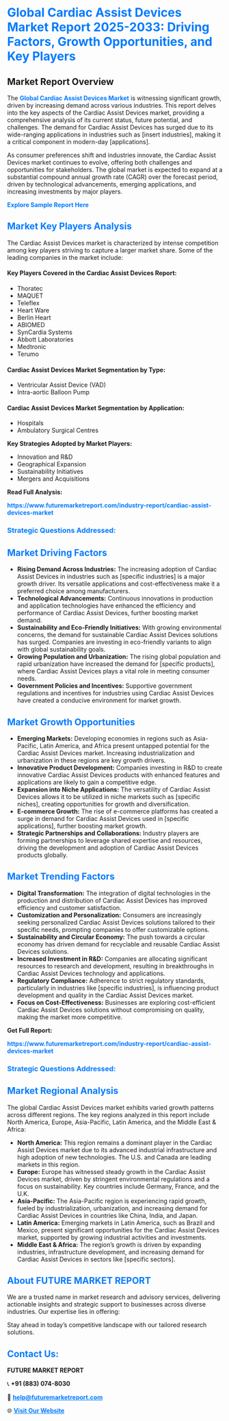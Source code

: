 <h1 style="color: #007BFF;">Global Cardiac Assist Devices Market Report 2025-2033: Driving Factors, Growth Opportunities, and Key Players</h1>

<section id="overview">
<h2>Market Report Overview</h2>
<p>The <a href="https://www.futuremarketreport.com/industry-report/cardiac-assist-devices-market" style="color: #007BFF; text-decoration: none;"><strong>Global Cardiac Assist Devices Market</strong></a> is witnessing significant growth, driven by increasing demand across various industries. This report delves into the key aspects of the Cardiac Assist Devices market, providing a comprehensive analysis of its current status, future potential, and challenges. The demand for Cardiac Assist Devices has surged due to its wide-ranging applications in industries such as [insert industries], making it a critical component in modern-day [applications].</p>
<p>As consumer preferences shift and industries innovate, the Cardiac Assist Devices market continues to evolve, offering both challenges and opportunities for stakeholders. The global market is expected to expand at a substantial compound annual growth rate (CAGR) over the forecast period, driven by technological advancements, emerging applications, and increasing investments by major players.</p>
</section>

<section id="overview">
<p><a href="https://www.futuremarketreport.com/request-sample/reportId=54281" style="color: #007BFF; text-decoration: none;"><strong>Explore Sample Report Here</strong></a></p>
</section>

<section id="key-players">
<h2 style="color: #007BFF;">Market Key Players Analysis</h2>
<p>The Cardiac Assist Devices market is characterized by intense competition among key players striving to capture a larger market share. Some of the leading companies in the market include:</p>
<h4>Key Players Covered in the Cardiac Assist Devices Report:</h4>
<ul><li>Thoratec</li><li>MAQUET</li><li>Teleflex</li><li>Heart Ware</li><li>Berlin Heart</li><li>ABIOMED</li><li>SynCardia Systems</li><li>Abbott Laboratories</li><li>Medtronic</li><li>Terumo</li></ul>
<h4>Cardiac Assist Devices Market Segmentation by Type:</h4>
<ul><li>Ventricular Assist Device (VAD)</li><li>Intra-aortic Balloon Pump</li></ul>

<h4>Cardiac Assist Devices Market Segmentation by Application:</h4>
<ul><li>Hospitals</li><li>Ambulatory Surgical Centres</li></ul>
<p><strong>Key Strategies Adopted by Market Players:</strong></p>
<ul>
<li>Innovation and R&D</li>
<li>Geographical Expansion</li>
<li>Sustainability Initiatives</li>
<li>Mergers and Acquisitions</li>
</ul>
</section>

<section>
<p><strong>Read Full Analysis: </strong></p><a href="https://www.futuremarketreport.com/industry-report/cardiac-assist-devices-market" style="color: #007BFF; text-decoration: none;"><strong>https://www.futuremarketreport.com/industry-report/cardiac-assist-devices-market</strong></a>
<h3 style="color: #007BFF;">Strategic Questions Addressed:</h3>
</section>

<section id="driving-factors">
<h2 style="color: #007BFF;">Market Driving Factors</h2>
<ul>
<li><strong>Rising Demand Across Industries:</strong> The increasing adoption of Cardiac Assist Devices in industries such as [specific industries] is a major growth driver. Its versatile applications and cost-effectiveness make it a preferred choice among manufacturers.</li>
<li><strong>Technological Advancements:</strong> Continuous innovations in production and application technologies have enhanced the efficiency and performance of Cardiac Assist Devices, further boosting market demand.</li>
<li><strong>Sustainability and Eco-Friendly Initiatives:</strong> With growing environmental concerns, the demand for sustainable Cardiac Assist Devices solutions has surged. Companies are investing in eco-friendly variants to align with global sustainability goals.</li>
<li><strong>Growing Population and Urbanization:</strong> The rising global population and rapid urbanization have increased the demand for [specific products], where Cardiac Assist Devices plays a vital role in meeting consumer needs.</li>
<li><strong>Government Policies and Incentives:</strong> Supportive government regulations and incentives for industries using Cardiac Assist Devices have created a conducive environment for market growth.</li>
</ul>
</section>

<section id="growth-opportunities">
<h2 style="color: #007BFF;">Market Growth Opportunities</h2>
<ul>
<li><strong>Emerging Markets:</strong> Developing economies in regions such as Asia-Pacific, Latin America, and Africa present untapped potential for the Cardiac Assist Devices market. Increasing industrialization and urbanization in these regions are key growth drivers.</li>
<li><strong>Innovative Product Development:</strong> Companies investing in R&D to create innovative Cardiac Assist Devices products with enhanced features and applications are likely to gain a competitive edge.</li>
<li><strong>Expansion into Niche Applications:</strong> The versatility of Cardiac Assist Devices allows it to be utilized in niche markets such as [specific niches], creating opportunities for growth and diversification.</li>
<li><strong>E-commerce Growth:</strong> The rise of e-commerce platforms has created a surge in demand for Cardiac Assist Devices used in [specific applications], further boosting market growth.</li>
<li><strong>Strategic Partnerships and Collaborations:</strong> Industry players are forming partnerships to leverage shared expertise and resources, driving the development and adoption of Cardiac Assist Devices products globally.</li>
</ul>
</section>

<section id="trending-factors">
<h2 style="color: #007BFF;">Market Trending Factors</h2>
<ul>
<li><strong>Digital Transformation:</strong> The integration of digital technologies in the production and distribution of Cardiac Assist Devices has improved efficiency and customer satisfaction.</li>
<li><strong>Customization and Personalization:</strong> Consumers are increasingly seeking personalized Cardiac Assist Devices solutions tailored to their specific needs, prompting companies to offer customizable options.</li>
<li><strong>Sustainability and Circular Economy:</strong> The push towards a circular economy has driven demand for recyclable and reusable Cardiac Assist Devices solutions.</li>
<li><strong>Increased Investment in R&D:</strong> Companies are allocating significant resources to research and development, resulting in breakthroughs in Cardiac Assist Devices technology and applications.</li>
<li><strong>Regulatory Compliance:</strong> Adherence to strict regulatory standards, particularly in industries like [specific industries], is influencing product development and quality in the Cardiac Assist Devices market.</li>
<li><strong>Focus on Cost-Effectiveness:</strong> Businesses are exploring cost-efficient Cardiac Assist Devices solutions without compromising on quality, making the market more competitive.</li>
</ul>
</section>

<section>
<p><strong>Get Full Report: </strong></p><a href="https://www.futuremarketreport.com/industry-report/cardiac-assist-devices-market" style="color: #007BFF; text-decoration: none;"><strong>https://www.futuremarketreport.com/industry-report/cardiac-assist-devices-market</strong></a>
<h3 style="color: #007BFF;">Strategic Questions Addressed:</h3>
</section>


<section id="regional-analysis">
<h2 style="color: #007BFF;">Market Regional Analysis</h2>
<p>The global Cardiac Assist Devices market exhibits varied growth patterns across different regions. The key regions analyzed in this report include North America, Europe, Asia-Pacific, Latin America, and the Middle East & Africa:</p>
<ul>
<li><strong>North America:</strong> This region remains a dominant player in the Cardiac Assist Devices market due to its advanced industrial infrastructure and high adoption of new technologies. The U.S. and Canada are leading markets in this region.</li>
<li><strong>Europe:</strong> Europe has witnessed steady growth in the Cardiac Assist Devices market, driven by stringent environmental regulations and a focus on sustainability. Key countries include Germany, France, and the U.K.</li>
<li><strong>Asia-Pacific:</strong> The Asia-Pacific region is experiencing rapid growth, fueled by industrialization, urbanization, and increasing demand for Cardiac Assist Devices in countries like China, India, and Japan.</li>
<li><strong>Latin America:</strong> Emerging markets in Latin America, such as Brazil and Mexico, present significant opportunities for the Cardiac Assist Devices market, supported by growing industrial activities and investments.</li>
<li><strong>Middle East & Africa:</strong> The region’s growth is driven by expanding industries, infrastructure development, and increasing demand for Cardiac Assist Devices in sectors like [specific sectors].</li>
</ul>
</section>

<footer>
<h2 style="color: #007BFF;">About FUTURE MARKET REPORT</h2>
<p>We are a trusted name in market research and advisory services, delivering actionable insights and strategic support to businesses across diverse industries. Our expertise lies in offering:</p>

<p>Stay ahead in today’s competitive landscape with our tailored research solutions.</p>

<h2 style="color: #007BFF;">Contact Us:</h2>
<p><strong>FUTURE MARKET REPORT</strong></p>
<p>📞 <strong>+91 (883) 074-8030</strong></p>
<p>📧 <strong><a href="mailto:help@futuremarketreport.com" style="color: #007BFF;">help@futuremarketreport.com</a></strong></p>
<p>🌐 <strong><a href="https://www.futuremarketreport.com/" style="color: #007BFF;">Visit Our Website</a></strong></p>
</footer>